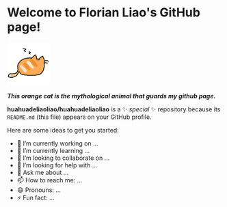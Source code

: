 # Welcome to Florian Liao's GitHub page!

<link rel="stylesheet" href="user.css">
<img src="orange-cat-sleep.gif" width="100" height="100" alt="orangecat">

***This orange cat is the mythological animal that guards my github page.***




**huahuadeliaoliao/huahuadeliaoliao** is a ✨ _special_ ✨ repository because its `README.md` (this file) appears on your GitHub profile.

Here are some ideas to get you started:

- 🔭 I’m currently working on ...
- 🌱 I’m currently learning ...
- 👯 I’m looking to collaborate on ...
- 🤔 I’m looking for help with ...
- 💬 Ask me about ...
- 📫 How to reach me: ...
- 😄 Pronouns: ...
- ⚡ Fun fact: ...
